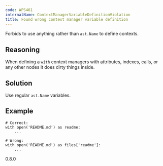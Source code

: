 ```yaml
---
code: WPS461
internalName: ContextManagerVariableDefinitionViolation
title: Found wrong context manager variable definition
---
```


Forbids to use anything rather than `ast.Name` to define contexts.

## Reasoning
When defining a `with` context managers with attributes, indexes,
calls, or any other nodes it does dirty things inside.

## Solution
Use regular `ast.Name` variables.

## Example

    # Correct:
    with open('README.md') as readme:
        ...
    
    # Wrong:
    with open('README.md') as files['readme']:
        ...

<div class="versionadded">

0.8.0

</div>
